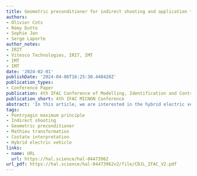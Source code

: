 ```yaml
---
title: Geometric preconditioner for indirect shooting and application to hybrid vehicle
authors:
- Olivier Cots
- Rémy Dutto
- Sophie Jan
- Serge Laporte
author_notes:
- IRIT
- Vitesco Technologies, IRIT, IMT
- IMT
- IMT
date: '2024-02-01'
publishDate: '2024-04-06T16:25:30.448420Z'
publication_types:
- Conference Paper
publication: 4th IFAC Conference of Modelling, Identification and Control of Nonlinear Systems
publication_short: 4th IFAC MICNON Conference
abstract: 'In this article, we are interested in the hybrid electric vehicle torque split and gear shift problem, which can be formulated as a classical Lagrange optimal control problem with fixed initial condition. The Pontryagin maximum principle gives necessary optimality conditions adjoining to the state a covector called costate. Thus, the optimal state trajectory has to be found among the projections of the lifted trajectories, called Pontryagin extremals, given by the maximum principle. The indirect simple shooting method aims to compute Pontryagin extremals reducing the resolution to the research of the initial costate. Classically, a Newtonlike solver is used to compute zeros of the so-called shooting equations. The main drawback of this method is its sensitivity to the initial guess. Indeed, a good one needs to be given to make the Newton solver converge, which is not an easy task in practice. We propose a preconditioning method of the shooting function based on a geometrical interpretation of the costate, in relation with the reachable set of the extended system and the underlying symplectic structure. We numerically show that this method reduces the number of iterations of our solver. Remarkably, in our experiments, it is better to use the preconditioner than a clever initial guess for the Newton solver.'
tags:
- Pontryagin maximum principle
- Indirect shooting
- Geometric preconditioner
- Mathieu transformation
- Costate interpretation
- Hybrid electric vehicle
links:
- name: URL
  url: https://hal.science/hal-04473962
url_pdf: https://hal.science/hal-04473962v2/file/CDJL_IFAC_V2.pdf
---
```

